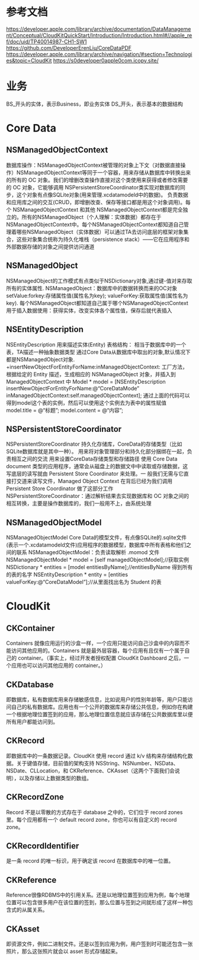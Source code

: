 
# 参考文档
https://developer.apple.com/library/archive/documentation/DataManagement/Conceptual/CloudKitQuickStart/Introduction/Introduction.html#//apple_ref/doc/uid/TP40014987-CH1-SW1
https://github.com/DeveloperErenLiu/CoreDataPDF
https://developer.apple.com/library/archive/navigation/#section=Technologies&topic=CloudKit
https://s0developer0apple0com.icopy.site/



# 业务
BS_开头的实体，表示Business，即业务实体
DS_开头，表示基本的数据结构




#  Core Data

## NSManagedObjectContext
数据库操作：NSManagedObjectContext被管理的对象上下文（对数据直接操作）NSManagedObjectContext等同于一个容器，用来存储从数据库中转换出来的所有的 OC 对象。我们的增删改查操作直接对这个类使用来获得或者修改需要的 OC 对象，它能够调用 NSPersistentStoreCoordinator类实现对数据库的同步，这个对象有点像SQLite对象(用来管理.xcdatamodeld中的数据)。
负责数据和应用库之间的交互(CRUD，即增删改查、保存等接口都是用这个对象调用)。每个 NSManagedObjectContext 和其他 NSManagedObjectContext都是完全独立的。所有的NSManagedObject（个人理解：实体数据）都存在于NSManagedObjectContext中。每个NSManagedObjectContext都知道自己管理着哪些NSManagedObject（实体数据）可以通过TA去访问底层的框架对象集合，这些对象集合统称为持久化堆栈（persistence stack）——它在应用程序和外部数据存储的对象之间提供访问通道

## NSManagedObject
NSManagedObject的工作模式有点类似于NSDictionary对象,通过键-值对来存取所有的实体属性. NSManagedObject：数据库中的数据转换而来的OC对象
setValue:forkey:存储属性值(属性名为key);
valueForKey:获取属性值(属性名为key).
每个NSManagedObject都知道自己属于哪个NSManagedObjectContext 用于插入数据使用：获得实体，改变实体各个属性值，保存后就代表插入


## NSEntityDescription
NSEntityDescription 用来描述实体(Entity) 表格结构： 相当于数据库中的一个表，TA描述一种抽象数据类型
通过Core Data从数据库中取出的对象,默认情况下都是NSManagedObject对象.
+insertNewObjectForEntityForName:inManagedObjectContext: 工厂方法，根据给定的 Entity 描述，生成相应的 NSManagedObject 对象，并插入到 ManagedObjectContext 中
Model * model = [NSEntityDescription insertNewObjectForEntityForName:@“CoreDataMode” inManagedObjectContext:self.managedObjectContext];
通过上面的代码可以得到model这个表的实例，然后可以使用这个实例去为表中的属性赋值
model.title = @“标题”;
model.content = @“内容”;

## NSPersistentStoreCoordinator
NSPersistentStoreCoordinator 持久化存储库，CoreData的存储类型（比如SQLite数据库就是其中一种）。
用来将对象管理部分和持久化部分捆绑在一起，负责相互之间的交流
用来设置CoreData存储类型和存储路径
使用 Core Data document 类型的应用程序，通常会从磁盘上的数据文中中读取或存储数据，这写底层的读写就由 Persistent Store Coordinator 来处理。一 般我们无需与它直接打交道来读写文件，Managed Object Context 在背后已经为我们调用 Persistent Store Coordinator 做了这部分工作
NSPersistentStoreCoordinator：通过解析结果去实现数据库和 OC 对象之间的相互转换，主要是操作数据库的，我们一般用不上，由系统处理


## NSManagedObjectModel
NSManagedObjectModel Core Data的模型文件，有点像SQLite的.sqlite文件(表示一个.xcdatamodeld文件)应用程序的数据模型，数据库中所有表格和他们之间的联系
NSManagedObjectModel：负责读取解析 .momod 文件
NSManagedObjectModel * model = [self managedObjectModel];//获取实例
NSDictionary * entities = [model entitiesByName];//entitiesByName 得到所有的表的名字
NSEntityDescription * entity = [entities valueForKey:@“CoreDataModel”];//从里面找出名为 Student 的表


# CloudKit
## CKContainer
Containers 就像应用运行的沙盒一样，一个应用只能访问自己沙盒中的内容而不能访问其他应用的。Containers 就是最外层容器，每个应用有且仅有一个属于自己的 container。（事实上，经过开发者授权配置 CloudKit Dashboard 之后，一个应用也可以访问其他应用的 container。）

## CKDatabase
即数据库，私有数据库用来存储敏感信息，比如说用户的性别年龄等，用户只能访问自己的私有数据库。应用也有一个公开的数据库来存储公共信息，例如你在构建一个根据地理位置签到的应用，那么地理位置信息就应该存储在公共数据库里以便所有用户都能访问到。

## CKRecord
即数据库中的一条数据记录。CloudKit 使用 record 通过 k/v 结构来存储结构化数据。关于键值存储，目前值的架构支持 NSString、NSNumber、NSData、NSDate、CLLocation，和 CKReference、CKAsset（这两个下面我们会说明），以及存储以上数据类型的数组。


## CKRecordZone
Record 不是以零散的方式存在于 database 之中的，它们位于 record zones 里。每个应用都有一个 default record zone，你也可以有自定义的 record zone。


## CKRecordIdentifier
是一条 record 的唯一标识，用于确定该 record 在数据库中的唯一位置。

## CKReference 
Reference很像RDBMS中的引用关系。还是以地理位置签到应用为例，每个地理位置可以包含很多用户在该位置的签到，那么位置与签到之间就形成了这样一种包含式的从属关系。


## CKAsset
即资源文件，例如二进制文件。还是以签到应用为例，用户签到时可能还包含一张照片，那么这张照片就会以 asset 形式存储起来。
